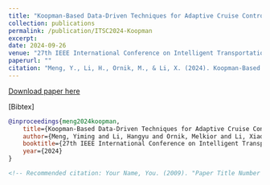 ```yaml
---
title: "Koopman-Based Data-Driven Techniques for Adaptive Cruise Control System Identification"
collection: publications
permalink: /publication/ITSC2024-Koopman
excerpt:
date: 2024-09-26
venue: "27th IEEE International Conference on Intelligent Transportation Systems (ITSC)"
paperurl: ""
citation: "Meng, Y., Li, H., Ornik, M., & Li, X. (2024). Koopman-Based Data-Driven Techniques for Adaptive Cruise Control System Identification. In 27th IEEE International Conference on Intelligent Transportation Systems (ITSC), IEEE."
---
```

<!-- This paper is about the number 1. The number 2 is left for future work. -->

[Download paper here](https://hangyu-li.github.io/files/ITSC2024-Koopman.pdf)

\[Bibtex\]  
```bibtex
@inproceedings{meng2024koopman,
    title={Koopman-Based Data-Driven Techniques for Adaptive Cruise Control System Identification},
    author={Meng, Yiming and Li, Hangyu and Ornik, Melkior and Li, Xiaopeng},
    booktitle={27th IEEE International Conference on Intelligent Transportation Systems (ITSC), IEEE},
    year={2024}
}

<!-- Recommended citation: Your Name, You. (2009). "Paper Title Number 1." <i>Journal 1</i>. 1(1). -->